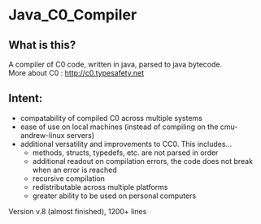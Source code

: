 Java_C0_Compiler
================

What is this?<br>
-----------------
A compiler of C0 code, written in java, parsed to java bytecode.<br>
More about C0 : http://c0.typesafety.net

Intent:<br>
-----------------
<ul>
    <li>compatability of compiled C0 across multiple systems<br>
    <li>ease of use on local machines (instead of compiling on the cmu-andrew-linux servers)<br>
    <li>additional versatility and improvements to CC0. This includes...<br>
    <ul>
        <li> methods, structs, typedefs, etc. are not parsed in order
        <li> additional readout on compilation errors, the code does not break when an error is reached
        <li> recursive compilation
        <li> redistributable across multiple platforms
        <li> greater ability to be used on personal computers
    </ul>
</ul>


Version v.8 (almost finished), 1200+ lines
